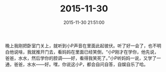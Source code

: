 ﻿---
title: "2015-11-30"
date: 2015-11-30 21:51:00
tags: 文字
categories: 爸爸
---
晚上我刚把卧室门关上，就听到小P声音在里面此起彼伏。听了好一会了，也不明白他说啥，我就推开门去，看妈妈在里面已经笑倒，“小P刚才在学你，他先说，爸爸，水水，然后学你的腔调——好，看得我笑死了。”小P听妈妈一说，又学了一通，爸爸，水水——好。嘿，你说这小P，都会自问自答，自娱自乐了哈。